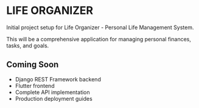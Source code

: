 # LIFE ORGANIZER

Initial project setup for Life Organizer - Personal Life Management System.

This will be a comprehensive application for managing personal finances, tasks, and goals.

## Coming Soon
- Django REST Framework backend
- Flutter frontend
- Complete API implementation
- Production deployment guides
